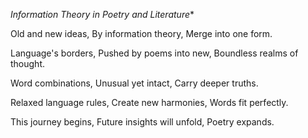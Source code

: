 *Information Theory in Poetry and Literature**

Old and new ideas,
By information theory,
Merge into one form.

Language's borders,
Pushed by poems into new,
Boundless realms of thought.

Word combinations,
Unusual yet intact,
Carry deeper truths.

Relaxed language rules,
Create new harmonies,
Words fit perfectly.

This journey begins,
Future insights will unfold,
Poetry expands.
